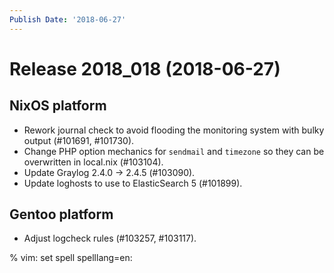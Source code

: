 ```yaml
---
Publish Date: '2018-06-27'
---
```


# Release 2018_018 (2018-06-27)

## NixOS platform

- Rework journal check to avoid flooding the monitoring system with bulky output
  (#101691, #101730).
- Change PHP option mechanics for `sendmail` and `timezone` so they can be
  overwritten in local.nix (#103104).
- Update Graylog 2.4.0 -> 2.4.5 (#103090).
- Update loghosts to use to ElasticSearch 5 (#101899).

## Gentoo platform

- Adjust logcheck rules (#103257, #103117).

% vim: set spell spelllang=en:
